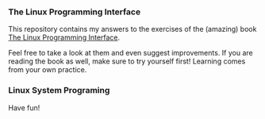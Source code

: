 ### The Linux Programming Interface

This repository contains my answers to the exercises of the (amazing) book
[The Linux Programming Interface](http://man7.org/tlpi/).

Feel free to take a look at them and even suggest improvements. If you are reading
the book as well, make sure to try yourself first! Learning comes from your own
practice.
### Linux System Programing
Have fun!

